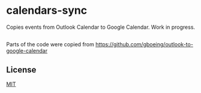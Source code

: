 # calendars-sync
Copies events from Outlook Calendar to Google Calendar. Work in progress.

##
Parts of the code were copied from https://github.com/gboeing/outlook-to-google-calendar

## License
[MIT](https://github.com/Gregorek85/HealthCheck_Pinger/blob/master/LICENSE)
